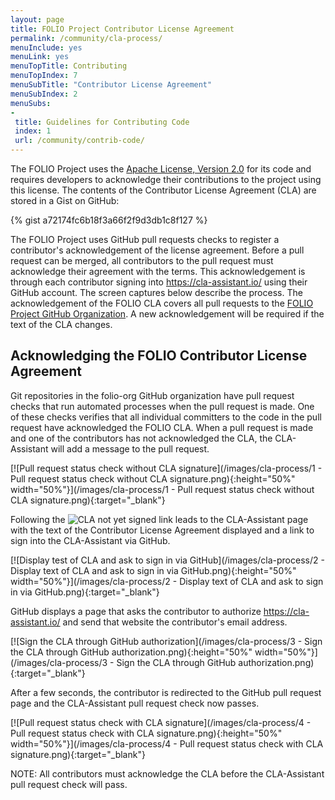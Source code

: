 ```yaml
---
layout: page
title: FOLIO Project Contributor License Agreement
permalink: /community/cla-process/
menuInclude: yes
menuLink: yes
menuTopTitle: Contributing
menuTopIndex: 7
menuSubTitle: "Contributor License Agreement"
menuSubIndex: 2
menuSubs:
-
 title: Guidelines for Contributing Code
 index: 1
 url: /community/contrib-code/
---
```


The FOLIO Project uses the [Apache License, Version 2.0](https://www.apache.org/licenses/LICENSE-2.0) for its code and requires developers to acknowledge their contributions to the project using this license.
The contents of the Contributor License Agreement (CLA) are stored in a Gist on GitHub:

{% gist a72174fc6b18f3a66f2f9d3db1c8f127 %}

The FOLIO Project uses GitHub pull requests checks to register a contributor's acknowledgement of the license agreement.
Before a pull request can be merged, all contributors to the pull request must acknowledge their agreement with the terms.
This acknowledgement is through each contributor signing into https://cla-assistant.io/ using their GitHub account.
The screen captures below describe the process.
The acknowledgement of the FOLIO CLA covers all pull requests to the [FOLIO Project GitHub Organization](https://github.com/folio-org).
A new acknowledgement will be required if the text of the CLA changes.

## Acknowledging the FOLIO Contributor License Agreement

Git repositories in the folio-org GitHub organization have pull request checks that run automated processes when the pull request is made.
One of these checks verifies that all individual committers to the code in the pull request have acknowledged the FOLIO CLA.
When a pull request is made and one of the contributors has not acknowledged the CLA, the CLA-Assistant will add a message to the pull request.

[![Pull request status check without CLA signature](/images/cla-process/1 - Pull request status check without CLA signature.png){:height="50%" width="50%"}](/images/cla-process/1 - Pull request status check without CLA signature.png){:target="_blank"}

Following the ![CLA not yet signed](https://camo.githubusercontent.com/0a16aa28ccc85529801cccef17b3dfaeb79183c6/68747470733a2f2f636c612d617373697374616e742e696f2f70756c6c2f62616467652f6e6f745f7369676e6564) link leads to the CLA-Assistant page with the text of the Contributor License Agreement displayed and a link to sign into the CLA-Assistant via GitHub.

[![Display test of CLA and ask to sign in via GitHub](/images/cla-process/2 - Display text of CLA and ask to sign in via GitHub.png){:height="50%" width="50%"}](/images/cla-process/2 - Display text of CLA and ask to sign in via GitHub.png){:target="_blank"}

GitHub displays a page that asks the contributor to authorize https://cla-assistant.io/ and send that website the contributor's email address.

[![Sign the CLA through GitHub authorization](/images/cla-process/3 - Sign the CLA through GitHub authorization.png){:height="50%" width="50%"}](/images/cla-process/3 - Sign the CLA through GitHub authorization.png){:target="_blank"}

After a few seconds, the contributor is redirected to the GitHub pull request page and the CLA-Assistant pull request check now passes.

[![Pull request status check with CLA signature](/images/cla-process/4 - Pull request status check with CLA signature.png){:height="50%" width="50%"}](/images/cla-process/4 - Pull request status check with CLA signature.png){:target="_blank"}

NOTE: All contributors must acknowledge the CLA before the CLA-Assistant pull request check will pass.
